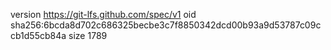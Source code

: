 version https://git-lfs.github.com/spec/v1
oid sha256:6bcda8d702c686325becbe3c7f8850342dcd00b93a9d53787c09ccb1d55cb84a
size 1789
